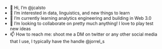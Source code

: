 - 👋 Hi, I’m @jcalsto
- 👀 I’m interested in data, linguistics, and new things to learn
- 🌱 I’m currently learning analytics engineering and building in Web 3.0
- 💞️ I’m looking to collaborate on pretty much anything! I love to play test new ideas
- 📫 How to reach me: shoot me a DM on twitter or any other social media that I use, I typically have the handle @jorrel_s

<!---
jcalsto/jcalsto is a ✨ special ✨ repository because its `README.md` (this file) appears on your GitHub profile.
You can click the Preview link to take a look at your changes.
--->
